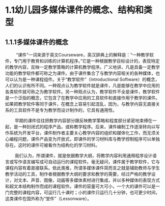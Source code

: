 # 1.1幼儿园多媒体课件的概念、结构和类型

## 1.1.1多媒体课件的概念

&nbsp;&nbsp;&nbsp;&nbsp;&nbsp;&nbsp;&nbsp;&nbsp;&nbsp;“课件”一词来源于英文Courseware，英汉辞典上的解释是：“一种教学软件，专门用于教育和训练的计算机程序。”它是一种根据教学目标设计的，表现特定的教学内容，反映一定教学策略的计算机教学程序。广义地讲，凡是具备一定教学功能的教学软件都可称之为课件。由于课件集合了与教学内容相关的各种媒体，也可以认为是一种课程组件。关于“教学软件”（Introductional Software）的概念，人们的认识有所不同。一种观点认为教学软件就是课件，凡是能够在教学中应用的各类软件就可称之为教学软件。另一种观点认为，教学软件不全是课件，教学软件是一个泛指的概念，它包含了在教学中应用的工具软件和直接作用于教学的课件。如果把教学软件等同于课件，在概念上容易引起混乱，因为，与教学内容无直接关系的工具软件不是专为教学而设计制作的，它具有通用性。

&nbsp;&nbsp;&nbsp;&nbsp;&nbsp;&nbsp;&nbsp;&nbsp;早期的课件往往把教学内容部分跟反映教学策略和程度部分紧密地束缚在一起，是一种封闭式的程序产品，或称教学程序。后来，课件编制工作逐渐转向以写作系统为开发平台，课件制作者主要关心教学内容的组织和媒体化工作，而无须关心编程问题，课件产品变为开放式，即课件的学习材料库与教学控制程序可以单独存在。这时的课件可被看作为结构化的学习材料。

&nbsp;&nbsp;&nbsp;&nbsp;&nbsp;&nbsp;&nbsp;&nbsp;我们认为，所谓课件，就是依据教学大纲，将教学内容利用通用程序设计语言或写作语言编写成可自动运行的课程软件。毫无疑问，课件属于教学软件，它与课程内容有着直接联系。依此类推，所谓多媒体课件简而言之就是辅助教师与学生教学活动的工具，制作者根据教学大纲的要求和教学的需要，经过严格的教学设计，对文本、声音、图像，动画等多媒体素材进行集成，并以多种媒体的表现方式和超文本结构制作而成的课程软件。课件的容量可大可小，一个大的课件可以是一门完整的课程内容，可运行几十课时；小的课件只运行几十分钟，也可更少时间，这类课件在国外称为“堂件”（Lessonware）。

